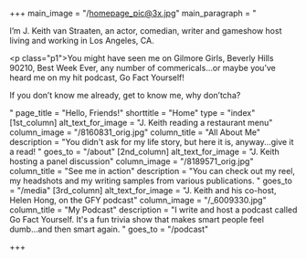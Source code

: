 +++
main_image = "/homepage_pic@3x.jpg"
main_paragraph = "<p>I’m J. Keith van Straaten, an actor, comedian, writer and gameshow host living and working in Los Angeles, CA.</p><p class=\"p1\">You might have seen me on Gilmore Girls, Beverly Hills 90210, Best Week Ever, any number of commericals…or maybe you’ve heard me on my hit podcast, Go Fact Yourself!</p><p>If you don’t know me already, get to know me, why don’tcha?</p>"
page_title = "Hello, Friends!"
shorttitle = "Home"
type = "index"
[1st_column]
alt_text_for_image = "J. Keith reading a restaurant menu"
column_image = "/8160831_orig.jpg"
column_title = "All About Me"
description = "You didn't ask for my life story, but here it is, anyway...give it a read! "
goes_to = "/about"
[2nd_column]
alt_text_for_image = "J. Keith hosting a panel discussion"
column_image = "/8189571_orig.jpg"
column_title = "See me in action"
description = "You can check out my reel, my headshots and my writing samples from various publications. "
goes_to = "/media"
[3rd_column]
alt_text_for_image = "J. Keith and his co-host, Helen Hong, on the GFY podcast"
column_image = "/_6009330.jpg"
column_title = "My Podcast"
description = "I write and host a podcast called Go Fact Yourself. It's a fun trivia show that makes smart people feel dumb...and then smart again. "
goes_to = "/podcast"

+++
